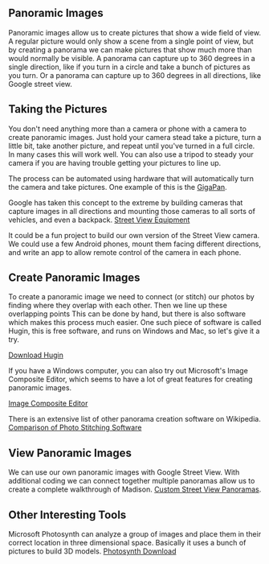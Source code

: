Panoramic Images
----------------

Panoramic images allow us to create pictures that show a wide field of view. A regular picture would only show a scene from a single point of view, but by creating a panorama we can make pictures that show much more than would normally be visible. A panorama can capture up to 360 degrees in a single direction, like if you turn in a circle and take a bunch of pictures as you turn. Or a panorama can capture up to 360 degrees in all directions, like Google street view.


Taking the Pictures
-------------------

You don't need anything more than a camera or phone with a camera to create panoramic images. Just hold your camera stead take a picture, turn a little bit, take another picture, and repeat until you've turned in a full circle. In many cases this will work well. You can also use a tripod to steady your camera if you are having trouble getting your pictures to line up. 

The process can be automated using hardware that will automatically turn the camera and take pictures. One example of this is the [GigaPan](http://www.gigapan.com/).

Google has taken this concept to the extreme by building cameras that capture images in all directions and mounting those cameras to all sorts of vehicles, and even a backpack. [Street View Equipment](http://www.google.com/maps/about/behind-the-scenes/streetview/)

It could be a fun project to build our own version of the Street View camera. We could use a few Android phones, mount them facing different directions, and write an app to allow remote control of the camera in each phone. 


Create Panoramic Images
-----------------------

To create a panoramic image we need to connect (or stitch) our photos by finding where they overlap with each other. Then we line up these overlapping points This can be done by hand, but there is also software which makes this process much easier. One such piece of software is called Hugin, this is free software, and runs on Windows and Mac, so let's give it a try.

[Download Hugin](http://sourceforge.net/projects/hugin/files/latest/download)

If you have a Windows computer, you can also try out Microsoft's Image Composite Editor, which seems to have a lot of great features for creating panoramic images.

[Image Composite Editor](http://research.microsoft.com/en-us/um/redmond/groups/ivm/ICE/)

There is an extensive list of other panorama creation software on Wikipedia. [Comparison of Photo Stitching Software](http://en.wikipedia.org/wiki/Comparison_of_photo_stitching_applications)


View Panoramic Images
---------------------

We can use our own panoramic images with Google Street View. With additional coding we can connect together multiple panoramas allow us to create a complete walkthrough of Madison. [Custom Street View Panoramas](https://developers.google.com/maps/documentation/javascript/streetview#CustomStreetView).


Other Interesting Tools
-----------------------

Microsoft Photosynth can analyze a group of images and place them in their correct location in three dimensional space. Basically it uses a bunch of pictures to build 3D models. [Photosynth Download](http://photosynth.net/create.aspx) 